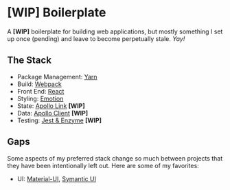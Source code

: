# [WIP] Boilerplate

A **[WIP]** boilerplate for building web applications, but mostly something I set up once (pending) and leave to become perpetually stale. *Yay!*

## The Stack
 
 - Package Management: [Yarn](https://yarnpkg.com/en/)
 - Build: [Webpack](https://webpack.js.org/)
 - Front End: [React](https://reactjs.org/)
 - Styling: [Emotion](https://emotion.sh/)
 - State: [Apollo Link](https://www.apollographql.com/docs/link/) **[WIP]**
 - Data: [Apollo Client](https://www.apollographql.com/docs/react/) **[WIP]**
 - Testing: [Jest & Enzyme]() **[WIP]**

## Gaps
Some aspects of my preferred stack change so much between projects that they have been intentionally left out. Here are some of my favorites:

 - UI: [Material-UI](), [Symantic UI]()

